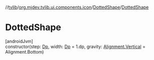//[tvlib](../../../index.md)/[org.mjdev.tvlib.ui.components.icon](../index.md)/[DottedShape](index.md)/[DottedShape](-dotted-shape.md)

# DottedShape

[androidJvm]\
constructor(step: [Dp](https://developer.android.com/reference/kotlin/androidx/compose/ui/unit/Dp.html), width: [Dp](https://developer.android.com/reference/kotlin/androidx/compose/ui/unit/Dp.html) = 1.dp, gravity: [Alignment.Vertical](https://developer.android.com/reference/kotlin/androidx/compose/ui/Alignment.Vertical.html) = Alignment.Bottom)
